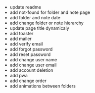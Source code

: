 - update readme
- add not-found for folder and note page
- add folder and note date
- add change folder or note hierarchy
- update page title dynamicaly
- add toaster
- add mailer
- add verify email
- add forgot password
- add reset password
- add change user name
- add change user email
- add account deletion
- add pwa
- add change order
- add animations between folders